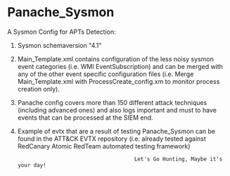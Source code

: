 # Panache_Sysmon

A Sysmon Config for APTs Detection:

1. Sysmon schemaversion "4.1"
2. Main_Template.xml contains configuration of the less noisy sysmon event categories (i.e. WMI EventSubscription) and can be merged with any of the other event specific configuration files (i.e. Merge Main_Template.xml with ProcessCreate_config.xm to monitor process creation only).
3. Panache config covers more than 150 different attack techniques (including advanced ones) and also logs important and must to have events that can be processed at the SIEM end.
4. Example of evtx that are a result of testing Panache_Sysmon can be found in the ATT&CK EVTX repository (i.e. already tested against RedCanary Atomic RedTeam automated testing framework) 

                                            Let's Go Hunting, Maybe it's your day!
